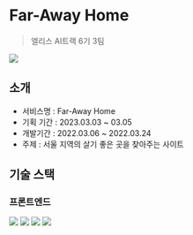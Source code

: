 # Far-Away Home
> 엘리스 AI트랙 6기 3팀
<img src="https://user-images.githubusercontent.com/57275302/228443123-2687bedf-30c0-4fde-85ab-0d4f75348581.png">


## 소개
- 서비스명 : Far-Away Home
- 기획 기간 : 2023.03.03 ~ 03.05
- 개발기간 : 2022.03.06 ~ 2022.03.24
- 주제 : 서울 지역의 살기 좋은 곳을 찾아주는 사이트

## 기술 스택
  
### 프론트엔드
<div> 
  <img src="https://img.shields.io/badge/html5-E34F26?style=for-the-badge&logo=html5&logoColor=white"> 
  <img src="https://img.shields.io/badge/css-1572B6?style=for-the-badge&logo=css3&logoColor=white"> 
  <img src="https://img.shields.io/badge/javascript-F7DF1E?style=for-the-badge&logo=javascript&logoColor=black"> 
  <img src="https://img.shields.io/badge/react-61DAFB?style=for-the-badge&logo=react&logoColor=black"> 
</div>
